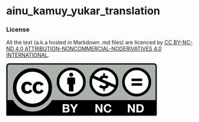 # ainu_kamuy_yukar_translation

### License
All the text (a.k.a hosted in Markdown .md files) are licenced by [CC BY-NC-ND 4.0 ATTRIBUTION-NONCOMMERCIAL-NODERIVATIVES 4.0 INTERNATIONAL](https://creativecommons.org/licenses/by-nc-nd/4.0/).

![CC BY-NC-ND 4.0](public/by-nc-nd.png)
